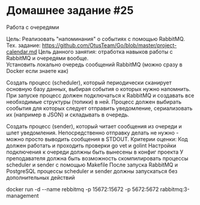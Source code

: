# Домашнее задание #25

Работа с очередями

Цель: Реализовать "напоминания" о событиях с помощью RabbitMQ. Тех. задание: https://github.com/OtusTeam/Go/blob/master/project-calendar.md Цель данного занятия: отработка навыков работы с RabbitMQ и очередями вообще.  
Установить локально очередь сообщений RabbitMQ (можно сразу в Docker если знаете как)

Создать процесс (scheduler), который периодически сканирует основную базу данных, выбирая события о которых нужно напомнить.
При запуске процесс должен подключаться к RabbitMQ и создавать все необходимые структуры (топики) в ней.
Процесс должен выбирать сообытия для которых следует отправить уведомление, сериализовать их (например в JSON) и складывать в очередь.

Создать процесс (sender), который читает сообщения из очереди и шлет уведомления.
Непосредственно отправку делать не нужно - можно просто выводить сообщения в STDOUT.
Критерии оценки: Код должен работать и проходить проверки go vet и golint
Настройки подключения к очереди должны быть вынесены в конфиг проекта
У преподавателя должна быть возможность скомпилировать процессы scheduler и sender с помощью Makefile
После запуска RabbitMQ и PostgreSQL процессы scheduler и sender должны запускаться без дополнительных действий

docker run -d --name rebbitmq -p 15672:15672 -p 5672:5672 rabbitmq:3-management